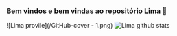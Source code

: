 ### Bem vindos e bem vindas ao repositório Lima  👋
![Lima provile](/GitHub-cover - 1.png)
![Lima github stats](https://github-readme-stats.vercel.app/api?username=lima08&hide=["issues"]&show_icons=true)
<!--
**Lima08/Lima08** is a ✨ _special_ ✨ repository because its `README.md` (this file) appears on your GitHub profile.

Here are some ideas to get you started:

- 🔭 I’m currently working on ...
- 🌱 I’m currently learning ...
- 👯 I’m looking to collaborate on ...
- 🤔 I’m looking for help with ...
- 💬 Ask me about ...
- 📫 How to reach me: ...
- 😄 Pronouns: ...
- ⚡ Fun fact: ...
-->
